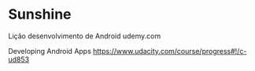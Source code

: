 # Sunshine
Lição desenvolvimento de Android udemy.com

Developing Android Apps
https://www.udacity.com/course/progress#!/c-ud853
